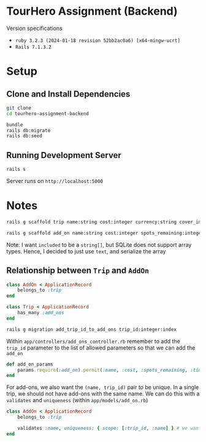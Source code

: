 # TourHero Assignment (Backend)

Version specifications
- `ruby 3.2.3 (2024-01-18 revision 52bb2ac0a6) [x64-mingw-ucrt]`
- `Rails 7.1.3.2`

# Setup

## Clone and Install Dependencies

```sh
git clone
cd tourhero-assignment-backend

bundle
rails db:migrate
rails db:seed
```

## Running Development Server

```sh
rails s
```

Server runs on `http://localhost:5000`

# Notes

```sh
rails g scaffold trip name:string cost:integer currency:string cover_image:string country:string start_date:date duration_nights:integer group_size:integer description:text included:text

rails g scaffold add_on name:string cost:integer spots_remaining:integer time_start:datetime time_end:datetime
```

Note: I want `included` to be a `string[]`, but SQLite does not support array types. Hence, I decided to just use `text`, and serialize the array


## Relationship between `Trip` and `AddOn`

```rb
class AddOn < ApplicationRecord
    belongs_to :trip
end

class Trip < ApplicationRecord
    has_many :add_ons
end
```

```sh
rails g migration add_trip_id_to_add_ons trip_id:integer:index
```

Within `app/controllers/add_ons_controller.rb` remember to add the `trip_id` parameter to the list of allowed parameters so that we can add the `add_on`

```rb
def add_on_params
    params.require(:add_on).permit(:name, :cost, :spots_remaining, :time_start, :time_end, :trip_id)
end
```

For add-ons, we also want the `(name, trip_id)` pair to be unique. In a single trip, we should not have add-ons with the same name. We can do this with a `validates` and `uniqueness` (within `app/models/add_on.rb`)

```rb
class AddOn < ApplicationRecord
    belongs_to :trip

    validates :name, uniqueness: { scope: [:trip_id, :name] } # we want (name, trip_id) to be unique
end
```

